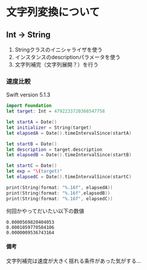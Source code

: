 # 文字列変換について
## Int -> String
1. Stringクラスのイニシャライザを使う
2. インスタンスのdescriptionパラメータを使う
3. 文字列補完（文字列展開？）を行う

### 速度比較
Swift version 5.1.3

```swift
import Foundation
let target: Int = 4792233720368547758

let startA = Date()
let initializer = String(target)
let elapsedA = Date().timeIntervalSince(startA)

let startB = Date()
let description = target.description
let elapsedB = Date().timeIntervalSince(startB)

let startC = Date()
let exp = "\(target)"
let elapsedC = Date().timeIntervalSince(startC)

print(String(format: "%.16f", elapsedA))
print(String(format: "%.16f",elapsedB))
print(String(format: "%.16f", elapsedC))
```

何回かやってだいたい以下の数値
```
0.0000569820404053
0.0001059770584106
0.0000009536743164
```

#### 備考
文字列補完は速度が大きく揺れる条件があった気がする...
